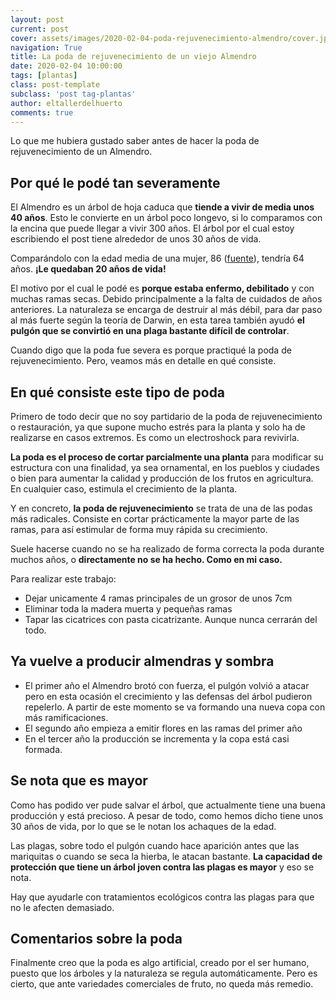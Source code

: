 ```yaml
---
layout: post
current: post
cover: assets/images/2020-02-04-poda-rejuvenecimiento-almendro/cover.jpg
navigation: True
title: La poda de rejuvenecimiento de un viejo Almendro
date: 2020-02-04 10:00:00
tags: [plantas]
class: post-template
subclass: 'post tag-plantas'
author: eltallerdelhuerto
comments: true
---
```


Lo que me hubiera gustado saber antes de hacer la poda de rejuvenecimiento de un Almendro.

## Por qué le podé tan severamente

El Almendro es un árbol de hoja caduca que **tiende a vivir de media unos 40 años**. Esto le convierte en un árbol poco longevo, si lo comparamos con la encina que puede llegar a vivir 300 años. El árbol por el cual estoy escribiendo el post tiene alrededor de unos 30 años de vida.

Comparándolo con la edad media de una mujer, 86 ([fuente](https://datosmacro.expansion.com/demografia/esperanza-vida/espana)), tendría 64 años. **¡Le quedaban 20 años de vida!**

El motivo por el cual le podé es **porque estaba enfermo, debilitado** y con muchas ramas secas. Debido principalmente a la falta de cuidados de años anteriores. La naturaleza se encarga de destruir al más débil, para dar paso al más fuerte según la teoría de Darwin, en esta tarea también ayudó **el pulgón que se convirtió en una plaga bastante difícil de controlar**.

Cuando digo que la poda fue severa es porque practiqué la poda de rejuvenecimiento. Pero, veamos más en detalle en qué consiste.

## En qué consiste este tipo de poda

Primero de todo decir que no soy partidario de la poda de rejuvenecimiento o restauración, ya que supone mucho estrés para la planta y solo ha de realizarse en casos extremos. Es como un electroshock para revivirla.

**La poda es el proceso de cortar parcialmente una planta** para modificar su estructura con una finalidad, ya sea ornamental, en los pueblos y ciudades o bien para aumentar la calidad y producción de los frutos en agricultura. En cualquier caso, estimula el crecimiento de la planta.

Y en concreto, **la poda de rejuvenecimiento** se trata de una de las podas más radicales. Consiste en cortar prácticamente la mayor parte de las ramas, para así estimular de forma muy rápida su crecimiento.

Suele hacerse cuando no se ha realizado de forma correcta la poda durante muchos años, o **directamente no se ha hecho. Como en mi caso.**

Para realizar este trabajo:
- Dejar unicamente 4 ramas principales de un grosor de unos 7cm
- Eliminar toda la madera muerta y pequeñas ramas
- Tapar las cicatrices con pasta cicatrizante. Aunque nunca cerrarán del todo.

## Ya vuelve a producir almendras y sombra

- El primer año el Almendro brotó con fuerza, el pulgón volvió a atacar pero en esta ocasión el crecimiento y las defensas del árbol pudieron repelerlo. A partir de este momento se va formando una nueva copa con más ramificaciones. 
- El segundo año empieza a emitir flores en las ramas del primer año
- En el tercer año la producción se incrementa y la copa está casi formada.

## Se nota que es mayor

Como has podido ver pude salvar el árbol, que actualmente tiene una buena producción y está precioso. A pesar de todo, como hemos dicho tiene unos 30 años de vida, por lo que se le notan los achaques de la edad.

Las plagas, sobre todo el pulgón cuando hace aparición antes que las mariquitas o cuando se seca la hierba, le atacan bastante. **La capacidad de protección que tiene un árbol joven contra las plagas es mayor** y eso se nota.

Hay que ayudarle con tratamientos ecológicos contra las plagas para que no le afecten demasiado.

## Comentarios sobre la poda
Finalmente creo que la poda es algo artificial, creado por el ser humano, puesto que los árboles y la naturaleza se regula automáticamente. Pero es cierto, que ante variedades comerciales de fruto, no queda más remedio.
